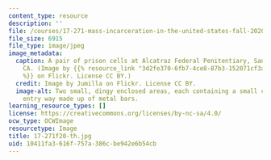 ```yaml
---
content_type: resource
description: ''
file: /courses/17-271-mass-incarceration-in-the-united-states-fall-2020/10411fa3616f757a386cbe942e6b54cb_17-271f20-th.jpg
file_size: 6915
file_type: image/jpeg
image_metadata:
  caption: A pair of prison cells at Alcatraz Federal Penitentiary, San Francisco,
    CA. (Image by {{% resource_link "3d2fe370-6fb7-4ce8-87b3-152071cf3a8b" "Jumilla"
    %}} on Flickr. License CC BY.)
  credit: Image by Jumilla on Flickr. License CC BY.
  image-alt: Two small, dingy enclosed areas, each containing a small cot, and an
    entry way made up of metal bars.
learning_resource_types: []
license: https://creativecommons.org/licenses/by-nc-sa/4.0/
ocw_type: OCWImage
resourcetype: Image
title: 17-271f20-th.jpg
uid: 10411fa3-616f-757a-386c-be942e6b54cb
---
```

